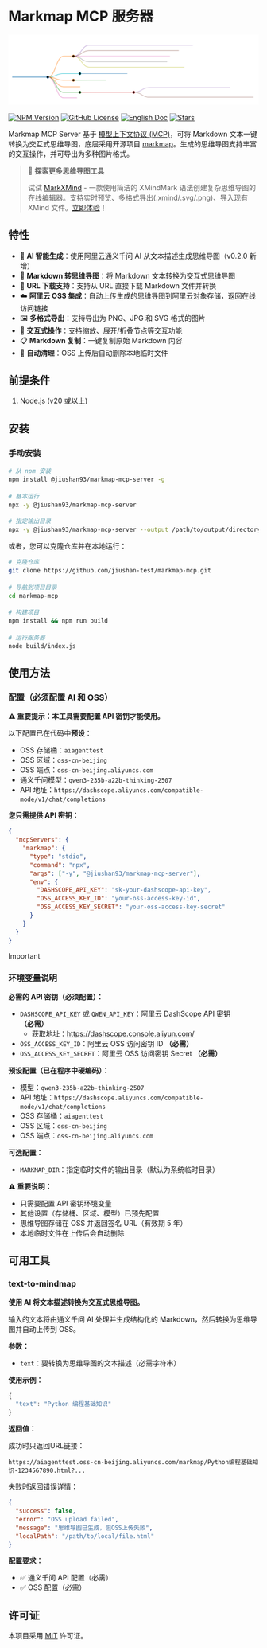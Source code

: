 # Markmap MCP 服务器

![Sample Mindmap](./docs/markmap_zh.svg)

[![NPM Version](https://img.shields.io/npm/v/@jiushan93/markmap-mcp-server.svg)](https://www.npmjs.com/package/@jiushan93/markmap-mcp-server)
[![GitHub License](https://img.shields.io/github/license/jiushan-test/markmap-mcp.svg)](LICENSE)
[![English Doc](https://img.shields.io/badge/English-Click-blue)](README.md)
[![Stars](https://img.shields.io/github/stars/jiushan-test/markmap-mcp)](https://github.com/jiushan-test/markmap-mcp)

Markmap MCP Server 基于 [模型上下文协议 (MCP)](https://modelcontextprotocol.io/introduction)，可将 Markdown 文本一键转换为交互式思维导图，底层采用开源项目 [markmap](https://github.com/markmap/markmap)。生成的思维导图支持丰富的交互操作，并可导出为多种图片格式。

> 🎉 **探索更多思维导图工具**
>
> 试试 [MarkXMind](https://github.com/jinzcdev/markxmind) - 一款使用简洁的 XMindMark 语法创建复杂思维导图的在线编辑器。支持实时预览、多格式导出(.xmind/.svg/.png)、导入现有 XMind 文件。[立即体验](https://markxmind.js.org/)！

## 特性

- 🤖 **AI 智能生成**：使用阿里云通义千问 AI 从文本描述生成思维导图（v0.2.0 新增）
- 🌠 **Markdown 转思维导图**：将 Markdown 文本转换为交互式思维导图
- 🔗 **URL 下载支持**：支持从 URL 直接下载 Markdown 文件并转换
- ☁️ **阿里云 OSS 集成**：自动上传生成的思维导图到阿里云对象存储，返回在线访问链接
- 🖼️ **多格式导出**：支持导出为 PNG、JPG 和 SVG 格式的图片
- 🔄 **交互式操作**：支持缩放、展开/折叠节点等交互功能
- 📋 **Markdown 复制**：一键复制原始 Markdown 内容
- 🧹 **自动清理**：OSS 上传后自动删除本地临时文件

## 前提条件

1. Node.js (v20 或以上)

## 安装

### 手动安装

```bash
# 从 npm 安装
npm install @jiushan93/markmap-mcp-server -g

# 基本运行
npx -y @jiushan93/markmap-mcp-server

# 指定输出目录
npx -y @jiushan93/markmap-mcp-server --output /path/to/output/directory
```

或者，您可以克隆仓库并在本地运行：

```bash
# 克隆仓库
git clone https://github.com/jiushan-test/markmap-mcp.git

# 导航到项目目录
cd markmap-mcp

# 构建项目
npm install && npm run build

# 运行服务器
node build/index.js
```

## 使用方法

### 配置（必须配置 AI 和 OSS）

**⚠️ 重要提示：本工具需要配置 API 密钥才能使用。**

以下配置已在代码中**预设**：

- OSS 存储桶：`aiagenttest`
- OSS 区域：`oss-cn-beijing`
- OSS 端点：`oss-cn-beijing.aliyuncs.com`
- 通义千问模型：`qwen3-235b-a22b-thinking-2507`
- API 地址：`https://dashscope.aliyuncs.com/compatible-mode/v1/chat/completions`

**您只需提供 API 密钥：**

```json
{
  "mcpServers": {
    "markmap": {
      "type": "stdio",
      "command": "npx",
      "args": ["-y", "@jiushan93/markmap-mcp-server"],
      "env": {
        "DASHSCOPE_API_KEY": "sk-your-dashscope-api-key",
        "OSS_ACCESS_KEY_ID": "your-oss-access-key-id",
        "OSS_ACCESS_KEY_SECRET": "your-oss-access-key-secret"
      }
    }
  }
}
```

> [!IMPORTANT]
>
> ### 环境变量说明
>
> **必需的 API 密钥（必须配置）：**
>
> - `DASHSCOPE_API_KEY` 或 `QWEN_API_KEY`：阿里云 DashScope API 密钥 **（必需）**
>   - 获取地址：https://dashscope.console.aliyun.com/
> - `OSS_ACCESS_KEY_ID`：阿里云 OSS 访问密钥 ID **（必需）**
> - `OSS_ACCESS_KEY_SECRET`：阿里云 OSS 访问密钥 Secret **（必需）**
>
> **预设配置（已在程序中硬编码）：**
>
> - 模型：`qwen3-235b-a22b-thinking-2507`
> - API 地址：`https://dashscope.aliyuncs.com/compatible-mode/v1/chat/completions`
> - OSS 存储桶：`aiagenttest`
> - OSS 区域：`oss-cn-beijing`
> - OSS 端点：`oss-cn-beijing.aliyuncs.com`
>
> **可选配置：**
>
> - `MARKMAP_DIR`：指定临时文件的输出目录（默认为系统临时目录）
>
> **⚠️ 重要说明：**
>
> - 只需要配置 API 密钥环境变量
> - 其他设置（存储桶、区域、模型）已预先配置
> - 思维导图存储在 OSS 并返回签名 URL（有效期 5 年）
> - 本地临时文件在上传后会自动删除

## 可用工具

### text-to-mindmap

**使用 AI 将文本描述转换为交互式思维导图。**

输入的文本将由通义千问 AI 处理并生成结构化的 Markdown，然后转换为思维导图并自动上传到 OSS。

**参数：**

- `text`：要转换为思维导图的文本描述（必需字符串）

**使用示例：**

```javascript
{
  "text": "Python 编程基础知识"
}
```

**返回值：**

成功时只返回URL链接：

```
https://aiagenttest.oss-cn-beijing.aliyuncs.com/markmap/Python编程基础知识-1234567890.html?...
```

失败时返回错误详情：

```json
{
  "success": false,
  "error": "OSS upload failed",
  "message": "思维导图已生成，但OSS上传失败",
  "localPath": "/path/to/local/file.html"
}
```

**配置要求：**

- ✅ 通义千问 API 配置（必需）
- ✅ OSS 配置（必需）

## 许可证

本项目采用 [MIT](./LICENSE) 许可证。
